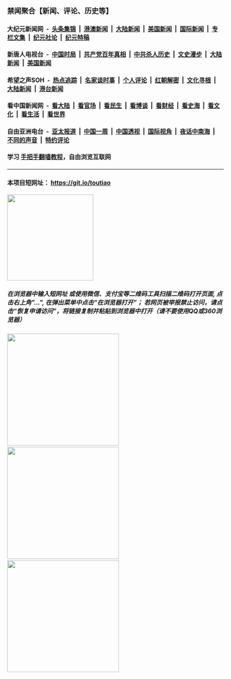 ### 禁闻聚合【新闻、评论、历史等】

#### 大纪元新闻网 &nbsp;-&nbsp; [头条集锦](indexes/E头条集锦.md?t=02161944) &nbsp;|&nbsp; [港澳新闻](indexes/E港澳新闻.md?t=02161944)  &nbsp;|&nbsp; [大陆新闻](indexes/E大陆新闻.md?t=02161944) &nbsp;|&nbsp; [美国新闻](indexes/E美国新闻.md?t=02161944) &nbsp;|&nbsp; [国际新闻](indexes/E国际新闻.md?t=02161944) &nbsp;|&nbsp; [专栏文集](indexes/E专栏文集.md?t=02161944) &nbsp;|&nbsp; [纪元社论](indexes/E纪元社论.md?t=02161944) &nbsp;|&nbsp; [纪元特稿](indexes/E纪元特稿.md?t=02161944) 

#### 新唐人电视台 &nbsp;-&nbsp; [中国时局](indexes/N中国时局.md?t=02161944) &nbsp;|&nbsp; [共产党百年真相](indexes/N共产党百年真相.md?t=02161944) &nbsp;|&nbsp; [中共杀人历史](indexes/N中共杀人历史.md?t=02161944) &nbsp;|&nbsp; [文史漫步](indexes/N文史漫步.md?t=02161944) &nbsp;|&nbsp; [大陆新闻](indexes/N大陆新闻.md?t=02161944) &nbsp;|&nbsp; [美国新闻](indexes/N美国新闻.md?t=02161944)

#### 希望之声SOH &nbsp;-&nbsp; [热点追踪](indexes/H热点追踪.md?t=02161944) &nbsp;|&nbsp; [名家谈时事](indexes/H名家谈时事.md?t=02161944) &nbsp;|&nbsp; [个人评论](indexes/H个人评论.md?t=02161944)  &nbsp;|&nbsp; [红朝解密](indexes/H红朝解密.md?t=02161944) &nbsp;|&nbsp; [文化寻根](indexes/H文化寻根.md?t=02161944) &nbsp;|&nbsp; [大陆新闻](indexes/H大陆新闻.md?t=02161944) &nbsp;|&nbsp; [港台新闻](indexes/H港台新闻.md?t=02161944)

#### 看中国新闻网 &nbsp;-&nbsp; [看大陆](indexes/S看大陆.md?t=02161944) &nbsp;|&nbsp; [看官场](indexes/S看官场.md?t=02161944) &nbsp;|&nbsp; [看民生](indexes/S看民生.md?t=02161944)  &nbsp;|&nbsp; [看博谈](indexes/S看博谈.md?t=02161944) &nbsp;|&nbsp; [看财经](indexes/S看财经.md?t=02161944) &nbsp;|&nbsp; [看史海](indexes/S看史海.md?t=02161944) &nbsp;|&nbsp; [看文化](indexes/S看文化.md?t=02161944) &nbsp;|&nbsp; [看生活](indexes/S看生活.md?t=02161944) &nbsp;|&nbsp; [看世界](indexes/S看世界.md?t=02161944)

#### 自由亚洲电台 &nbsp;-&nbsp; [亚太报道](indexes/R亚太报道.md?t=02161944) &nbsp;|&nbsp; [中国一周](indexes/R中国一周.md?t=02161944) &nbsp;|&nbsp; [中国透视](indexes/R中国透视.md?t=02161944)  &nbsp;|&nbsp; [国际视角](indexes/R国际视角.md?t=02161944) &nbsp;|&nbsp; [夜话中南海](indexes/R夜话中南海.md?t=02161944) &nbsp;|&nbsp; [不同的声音](indexes/R不同的声音.md?t=02161944) &nbsp;|&nbsp; [特约评论](indexes/R特约评论.md?t=02161944)

#### 学习 [手把手翻墙教程](https://github.com/gfw-breaker/guides/wiki)，自由浏览互联网

----

#### 本项目短网址： https://git.io/toutiao
<img src="https://raw.githubusercontent.com/gfw-breaker/banned-news/master/scripts/img/qr.png" width="200px"/>  

##### 在浏览器中输入短网址 或使用微信、支付宝等二维码工具扫描二维码打开页面, 点击右上角"...", 在弹出菜单中点击“在浏览器打开”； 若网页被举报禁止访问，请点击“恢复申请访问”，将链接复制并粘贴到浏览器中打开（请不要使用QQ或360浏览器）

<img src="https://raw.githubusercontent.com/gfw-breaker/banned-news/master/scripts/img/1.png" width="260px"/> &nbsp; <img src="https://raw.githubusercontent.com/gfw-breaker/banned-news/master/scripts/img/2.png" width="260px"/> &nbsp; <img src="https://raw.githubusercontent.com/gfw-breaker/banned-news/master/scripts/img/3.png" width="260px"/>
